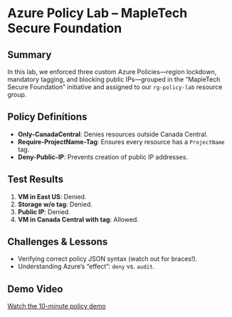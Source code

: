 # Azure Policy Lab – MapleTech Secure Foundation

## Summary
In this lab, we enforced three custom Azure Policies—region lockdown, mandatory tagging, and blocking public IPs—grouped in the “MapleTech Secure Foundation” initiative and assigned to our `rg-policy-lab` resource group.

## Policy Definitions
- **Only-CanadaCentral**: Denies resources outside Canada Central.  
- **Require-ProjectName-Tag**: Ensures every resource has a `ProjectName` tag.  
- **Deny-Public-IP**: Prevents creation of public IP addresses.

## Test Results
1. **VM in East US**: Denied.  
2. **Storage w/o tag**: Denied.  
3. **Public IP**: Denied.  
4. **VM in Canada Central with tag**: Allowed.

## Challenges & Lessons
- Verifying correct policy JSON syntax (watch out for braces!).  
- Understanding Azure’s “effect”: `deny` vs. `audit`.

## Demo Video
[Watch the 10-minute policy demo](https://youtu.be/YourLinkHere)